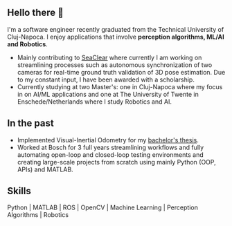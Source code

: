 ## Hello there 👋

I'm a software engineer recently graduated from the Technical University of Cluj-Napoca. I enjoy applications that involve **perception algorithms, ML/AI and Robotics**.

* Mainly contributing to [SeaClear](https://costinchitic.co/seaclear) where currently I am working on streamlining processes such as autonomous synchronization of two cameras for real-time ground truth validation of 3D pose estimation. Due to my constant input, I have been awarded with a scholarship.
* Currently studying at two Master's: one in Cluj-Napoca where my focus in on AI/ML applications and one at The University of Twente in Enschede/Netherlands where I study Robotics and AI.

## In the past
* Implemented Visual-Inertial Odometry for my [bachelor's thesis](https://costinchitic.co/projects/Bachelors).
* Worked at Bosch for 3 full years streamlining workflows and fully automating open-loop and closed-loop testing environments and creating large-scale projects from scratch using mainly Python (OOP, APIs) and MATLAB.

## Skills
Python | MATLAB | ROS | OpenCV | Machine Learning | Perception Algorithms | Robotics
